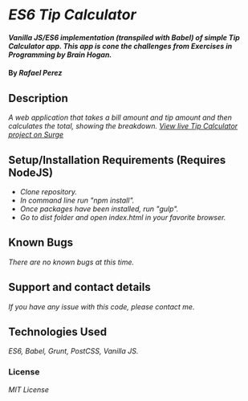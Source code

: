 # _ES6 Tip Calculator_

#### _Vanilla JS/ES6 implementation (transpiled with Babel) of simple Tip Calculator app. This app is cone the challenges from **Exercises in Programming** by Brain Hogan._

#### By _**Rafael Perez**_

## Description

_A web application that takes a bill amount and tip amount and then calculates the total, showing the breakdown.
[View live Tip Calculator project on Surge](https://wild-fork.surge.sh)_


## Setup/Installation Requirements (Requires NodeJS)

* _Clone repository._
* _In command line run "npm install"._
* _Once packages have been installed, run "gulp"._
* _Go to dist folder and open index.html in your favorite browser._

## Known Bugs

_There are no known bugs at this time._

## Support and contact details

_If you have any issue with this code, please contact me._

## Technologies Used

_ES6, Babel, Grunt, PostCSS, Vanilla JS._

### License

*MIT License*
